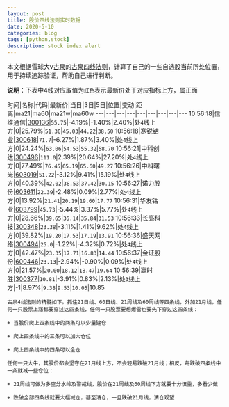 ```yaml
---
layout: post
title: 股价四线法则实时数据
date: 2020-5-10
categories: blog
tags: [python,stock]
description: stock index alert
---
```



本文根据雪球大v[古泉](https://xueqiu.com/u/7148646888)的[古泉四线法则](https://xueqiu.com/7148646888/130498192)，计算了自己的一些自选股当前所处位置，用于持续追踪验证，帮助自己进行判断。

**说明**：下表中4线对应取值为`红色`表示最新价处于对应指标上方，属正面

时间|名称|代码|最新价|当日|3日|5日|位置|变动|距离|ma21|ma60|ma21w|ma60w
---|---|---|---|---|---|---|---|---
10:56:18|信维通信|[300136](https://xueqiu.com/S/SZ300136)|`55.75`|-4.19%|-1.40%|2.40%|处`4`线上方|0|25.79%|`51.30`|`45.03`|`44.22`|`38.50`
10:56:18|寒锐钴业|[300618](https://xueqiu.com/S/SZ300618)|`71.7`|-6.27%|1.87%|3.40%|处`4`线上方|0|24.24%|`63.06`|`54.53`|`55.32`|`58.70`
10:56:21|中科创达|[300496](https://xueqiu.com/S/SZ300496)|`111.0`|2.39%|20.64%|27.20%|处`4`线上方|0|77.49%|`76.45`|`65.19`|`65.60`|`49.27`
10:56:26|中科曙光|[603019](https://xueqiu.com/S/SH603019)|`51.22`|-3.12%|9.41%|15.19%|处`4`线上方|0|40.39%|`42.02`|`38.53`|`37.42`|`30.15`
10:56:27|诺力股份|[603611](https://xueqiu.com/S/SH603611)|`22.39`|-2.48%|0.09%|2.77%|处`4`线上方|0|13.92%|`21.41`|`20.19`|`19.60`|`17.77`
10:56:31|华友钴业|[603799](https://xueqiu.com/S/SH603799)|`45.73`|-5.44%|3.37%|5.77%|处`4`线上方|0|28.66%|`39.65`|`36.14`|`35.84`|`31.53`
10:56:33|长亮科技|[300348](https://xueqiu.com/S/SZ300348)|`23.38`|-3.11%|1.41%|9.62%|处`4`线上方|0|39.82%|`19.20`|`17.53`|`17.19`|`13.91`
10:56:36|盛天网络|[300494](https://xueqiu.com/S/SZ300494)|`25.0`|-1.22%|-4.32%|0.72%|处`4`线上方|0|42.47%|`23.35`|`17.71`|`16.83`|`14.44`
10:56:37|金证股份|[600446](https://xueqiu.com/S/SH600446)|`23.13`|-2.94%|-0.90%|0.09%|处`4`线上方|0|21.57%|`20.00`|`18.12`|`18.47`|`19.64`
10:56:39|赢时胜|[300377](https://xueqiu.com/S/SZ300377)|`10.81`|-3.91%|0.83%|2.13%|处`3`线上方|-1|8.97%|`9.38`|`9.53`|`10.05`|10.85

```
古泉4线法则的精髓如下。抓住21日线、60日线、21周线及60周线等四条线，外加21月线，任何一只股票上涨都要穿过这四条线，任何一只股票要想爆雷也要先下穿过这四条线：

+ 当股价爬上四条线中的两条可以少量建仓

+ 爬上四条线中的三条可以加大仓位

+ 爬上四条线中的四条可以全仓

任何一只大牛，其股价都会坚守在21月线上方，不会轻易跌破21月线；相反，每跌破四条线中一条就减一些仓位：

+ 21周线可做为多空分水岭及警戒线，股价在21周线及60周线下方就要十分慎重，多看少做

+ 跌破全部四条线就要大幅减仓，甚至清仓，一旦跌破21月线，清仓观望
```